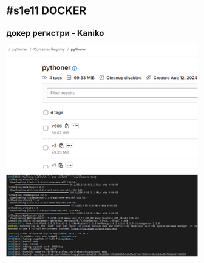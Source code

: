 # #s1e11 DOCKER

## докер регистри - Kaniko

![docker-gitlab-registry](./img/s1e11-docker-gitlab-registry.PNG "docker-gitlab-registry")

![docker-kaniko_build](./img/s1e11-docker-kaniko_build.PNG "docker-kaniko_build")